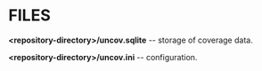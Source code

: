 FILES
=====

**\<repository-directory\>/uncov.sqlite** -- storage of coverage data.

**\<repository-directory\>/uncov.ini** -- configuration.
